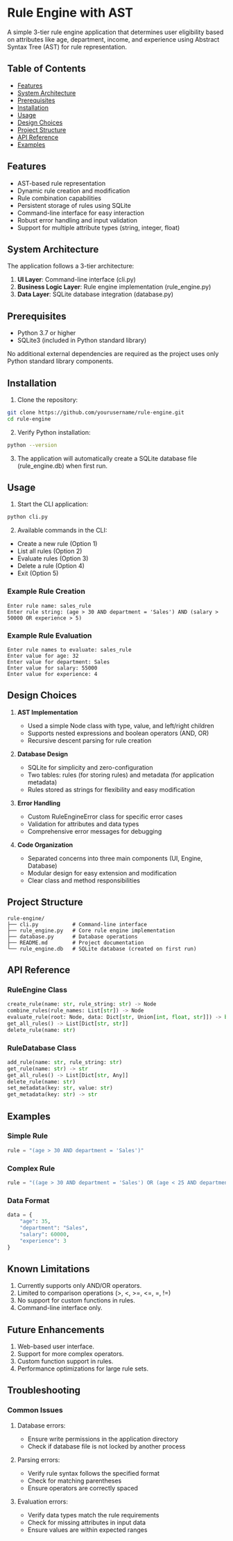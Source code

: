 # Rule Engine with AST

A simple 3-tier rule engine application that determines user eligibility based on attributes like age, department, income, and experience using Abstract Syntax Tree (AST) for rule representation.

## Table of Contents
- [Features](#features)
- [System Architecture](#system-architecture)
- [Prerequisites](#prerequisites)
- [Installation](#installation)
- [Usage](#usage)
- [Design Choices](#design-choices)
- [Project Structure](#project-structure)
- [API Reference](#api-reference)
- [Examples](#examples)

## Features
- AST-based rule representation
- Dynamic rule creation and modification
- Rule combination capabilities
- Persistent storage of rules using SQLite
- Command-line interface for easy interaction
- Robust error handling and input validation
- Support for multiple attribute types (string, integer, float)

## System Architecture
The application follows a 3-tier architecture:
1. **UI Layer**: Command-line interface (cli.py)
2. **Business Logic Layer**: Rule engine implementation (rule_engine.py)
3. **Data Layer**: SQLite database integration (database.py)

## Prerequisites
- Python 3.7 or higher
- SQLite3 (included in Python standard library)

No additional external dependencies are required as the project uses only Python standard library components.

## Installation

1. Clone the repository:
```bash
git clone https://github.com/yourusername/rule-engine.git
cd rule-engine
```

2. Verify Python installation:
```bash
python --version
```

3. The application will automatically create a SQLite database file (rule_engine.db) when first run.

## Usage

1. Start the CLI application:
```bash
python cli.py
```

2. Available commands in the CLI:
- Create a new rule (Option 1)
- List all rules (Option 2)
- Evaluate rules (Option 3)
- Delete a rule (Option 4)
- Exit (Option 5)

### Example Rule Creation
```
Enter rule name: sales_rule
Enter rule string: (age > 30 AND department = 'Sales') AND (salary > 50000 OR experience > 5)
```

### Example Rule Evaluation
```
Enter rule names to evaluate: sales_rule
Enter value for age: 32
Enter value for department: Sales
Enter value for salary: 55000
Enter value for experience: 4
```

## Design Choices

1. **AST Implementation**
   - Used a simple Node class with type, value, and left/right children
   - Supports nested expressions and boolean operators (AND, OR)
   - Recursive descent parsing for rule creation

2. **Database Design**
   - SQLite for simplicity and zero-configuration
   - Two tables: rules (for storing rules) and metadata (for application metadata)
   - Rules stored as strings for flexibility and easy modification

3. **Error Handling**
   - Custom RuleEngineError class for specific error cases
   - Validation for attributes and data types
   - Comprehensive error messages for debugging

4. **Code Organization**
   - Separated concerns into three main components (UI, Engine, Database)
   - Modular design for easy extension and modification
   - Clear class and method responsibilities

## Project Structure
```
rule-engine/
├── cli.py           # Command-line interface
├── rule_engine.py   # Core rule engine implementation
├── database.py      # Database operations
├── README.md        # Project documentation
└── rule_engine.db   # SQLite database (created on first run)
```

## API Reference

### RuleEngine Class
```python
create_rule(name: str, rule_string: str) -> Node
combine_rules(rule_names: List[str]) -> Node
evaluate_rule(root: Node, data: Dict[str, Union[int, float, str]]) -> bool
get_all_rules() -> List[Dict[str, str]]
delete_rule(name: str)
```

### RuleDatabase Class
```python
add_rule(name: str, rule_string: str)
get_rule(name: str) -> str
get_all_rules() -> List[Dict[str, Any]]
delete_rule(name: str)
set_metadata(key: str, value: str)
get_metadata(key: str) -> str
```

## Examples

### Simple Rule
```python
rule = "(age > 30 AND department = 'Sales')"
```

### Complex Rule
```python
rule = "((age > 30 AND department = 'Sales') OR (age < 25 AND department = 'Marketing')) AND (salary > 50000 OR experience > 5)"
```

### Data Format
```python
data = {
    "age": 35,
    "department": "Sales",
    "salary": 60000,
    "experience": 3
}
```

## Known Limitations
1. Currently supports only AND/OR operators.
2. Limited to comparison operations (>, <, >=, <=, =, !=)
3. No support for custom functions in rules.
4. Command-line interface only.

## Future Enhancements
1. Web-based user interface.
2. Support for more complex operators.
3. Custom function support in rules.
4. Performance optimizations for large rule sets.

## Troubleshooting

### Common Issues

1. Database errors:
   - Ensure write permissions in the application directory
   - Check if database file is not locked by another process

2. Parsing errors:
   - Verify rule syntax follows the specified format
   - Check for matching parentheses
   - Ensure operators are correctly spaced

3. Evaluation errors:
   - Verify data types match the rule requirements
   - Check for missing attributes in input data
   - Ensure values are within expected ranges
